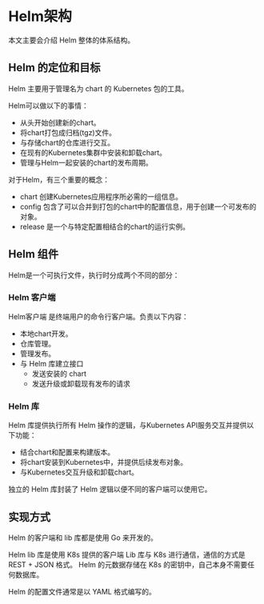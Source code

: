 # Helm架构

本文主要会介绍 Helm 整体的体系结构。

## Helm 的定位和目标

Helm 主要用于管理名为 chart 的 Kubernetes 包的工具。

Helm可以做以下的事情：

 - 从头开始创建新的chart。
 - 将chart打包成归档(tgz)文件。
 - 与存储chart的仓库进行交互。
 - 在现有的Kubernetes集群中安装和卸载chart。
 - 管理与Helm一起安装的chart的发布周期。


对于Helm，有三个重要的概念：

 - chart 创建Kubernetes应用程序所必需的一组信息。
 - config 包含了可以合并到打包的chart中的配置信息，用于创建一个可发布的对象。
 - release 是一个与特定配置相结合的chart的运行实例。


## Helm 组件

Helm是一个可执行文件，执行时分成两个不同的部分：

### Helm 客户端

Helm客户端 是终端用户的命令行客户端。负责以下内容：

 - 本地chart开发。
 - 仓库管理。
 - 管理发布。
 - 与 Helm 库建立接口
   - 发送安装的 chart
   - 发送升级或卸载现有发布的请求


### Helm 库

Helm 库提供执行所有 Helm 操作的逻辑，与Kubernetes API服务交互并提供以下功能：

 - 结合chart和配置来构建版本。
 - 将chart安装到Kubernetes中，并提供后续发布对象。
 - 与Kubernetes交互升级和卸载chart。

独立的 Helm 库封装了 Helm 逻辑以便不同的客户端可以使用它。


## 实现方式

Helm 的客户端和 lib 库都是使用 Go 来开发的。

Helm lib 库是使用 K8s 提供的客户端 Lib 库与 K8s 进行通信，通信的方式是 REST + JSON 格式。
Helm 的元数据存储在 K8s 的密钥中，自己本身不需要任何数据库。

Helm 的配置文件通常是以 YAML 格式编写的。
